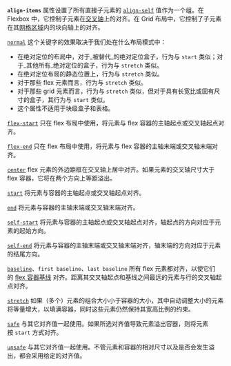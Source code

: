 **`align-items`** 属性设置了所有直接子元素的 [`align-self`](https://developer.mozilla.org/zh-CN/docs/Web/CSS/align-self) 值作为一个组。在 Flexbox 中，它控制子元素在[交叉轴](https://developer.mozilla.org/zh-CN/docs/Glossary/Cross_Axis)上的对齐。在 Grid 布局中，它控制了子元素在其[网格区域](https://developer.mozilla.org/zh-CN/docs/Glossary/Grid_Areas)内的块向轴上的对齐。

[`normal`](https://developer.mozilla.org/zh-CN/docs/Web/CSS/align-items#normal)
这个关键字的效果取决于我们处在什么布局模式中：

- 在绝对定位的布局中，对于_被替代_的绝对定位盒子，行为与 `start` 类似；对于_其他所有_绝对定位的盒子，行为与 `stretch` 类似。
- 在绝对定位布局的静态位置上，行为与 `stretch` 类似。
- 对于那些 flex 元素而言，行为与 `stretch` 类似。
- 对于那些 grid 元素而言，行为与 `stretch` 类似，但对于具有长宽比或固有尺寸的盒子，其行为与 `start` 类似。
- 这个属性不适用于块级盒子和表格。

[`flex-start`](https://developer.mozilla.org/zh-CN/docs/Web/CSS/align-items#flex-start)
只在 flex 布局中使用，将元素与 flex 容器的主轴起点或交叉轴起点对齐。

[`flex-end`](https://developer.mozilla.org/zh-CN/docs/Web/CSS/align-items#flex-end)
只在 flex 布局中使用，将元素与 flex 容器的主轴末端或交叉轴末端对齐。

[`center`](https://developer.mozilla.org/zh-CN/docs/Web/CSS/align-items#center)
flex 元素的外边距框在交叉轴上居中对齐。如果元素的交叉轴尺寸大于 flex 容器，它将在两个方向上等距溢出。

[`start`](https://developer.mozilla.org/zh-CN/docs/Web/CSS/align-items#start)
将元素与容器的主轴起点或交叉轴起点对齐。

[`end`](https://developer.mozilla.org/zh-CN/docs/Web/CSS/align-items#end)
将元素与容器的主轴末端或交叉轴末端对齐。

[`self-start`](https://developer.mozilla.org/zh-CN/docs/Web/CSS/align-items#self-start)
将元素与容器的主轴起点或交叉轴起点对齐，轴起点的方向对应于元素的起始方向。

[`self-end`](https://developer.mozilla.org/zh-CN/docs/Web/CSS/align-items#self-end)
将元素与容器的主轴末端或交叉轴末端对齐，轴末端的方向对应于元素的结尾方向。

[`baseline`](https://developer.mozilla.org/zh-CN/docs/Web/CSS/align-items#baseline)、`first baseline`、`last baseline`
所有 flex 元素都对齐，以使它们的 [flex 容器基线](https://drafts.csswg.org/css-flexbox-1/#flex-baselines) 对齐。距离其交叉轴起点和基线之间最远的元素与行的交叉轴起点对齐。

[`stretch`](https://developer.mozilla.org/zh-CN/docs/Web/CSS/align-items#stretch)
如果（多个）元素的组合大小小于容器的大小，其中自动调整大小的元素将等量增大，以填满容器，同时这些元素仍然保持其宽高比例的约束。

[`safe`](https://developer.mozilla.org/zh-CN/docs/Web/CSS/align-items#safe)
与其它对齐值一起使用。如果所选对齐值导致元素溢出容器，则将元素按 `start` 方式对齐。

[`unsafe`](https://developer.mozilla.org/zh-CN/docs/Web/CSS/align-items#unsafe)
与其它对齐值一起使用。不管元素和容器的相对尺寸以及是否会发生溢出，都会采用给定的对齐值。